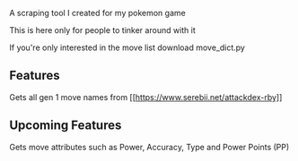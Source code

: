 A scraping tool I created for my pokemon game 

This is here only for people to tinker around with it 

If you're only interested in the move list download move_dict.py

**Features**
------------
Gets all gen 1 move names from [[https://www.serebii.net/attackdex-rby]]

**Upcoming Features**
---------------------
Gets move attributes such as Power, Accuracy, Type and Power Points (PP)